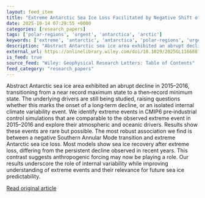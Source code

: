 ```yaml
---
layout: feed_item
title: "Extreme Antarctic Sea Ice Loss Facilitated by Negative Shift of Southern Annular Mode"
date: 2025-10-14 07:29:55 +0000
categories: [research_papers]
tags: ['polar-regions', 'urgent', 'antarctica', 'arctic']
keywords: ['extreme', 'antarctic', 'antarctica', 'polar-regions', 'urgent', 'loss', 'arctic']
description: "Abstract Antarctic sea ice area exhibited an abrupt decline in 2015–2016, transitioning from a near record maximum state to a then‐record minimum state"
external_url: https://onlinelibrary.wiley.com/doi/10.1029/2025GL116688?af=R
is_feed: true
source_feed: "Wiley: Geophysical Research Letters: Table of Contents"
feed_category: "research_papers"
---
```


Abstract Antarctic sea ice area exhibited an abrupt decline in 2015–2016, transitioning from a near record maximum state to a then‐record minimum state. The underlying drivers are still being studied, raising questions whether this marks the onset of a long‐term decline, or an isolated internal climate variability event. We identify extreme events in CMIP6 pre‐industrial control simulations that are comparable to the observed extreme event in 2015–2016 and explore their atmospheric and oceanic drivers. Results show these events are rare but possible. The most robust association we find is between a negative Southern Annular Mode transition and extreme Antarctic sea ice loss. Most models show sea ice recovery after extreme loss, differing from the persistent decline observed in recent years. This contrast suggests anthropogenic forcing may now be playing a role. Our results underscore the role of internal variability while improving understanding of extreme events and their relevance for future sea ice predictability.

[Read original article](https://onlinelibrary.wiley.com/doi/10.1029/2025GL116688?af=R)
